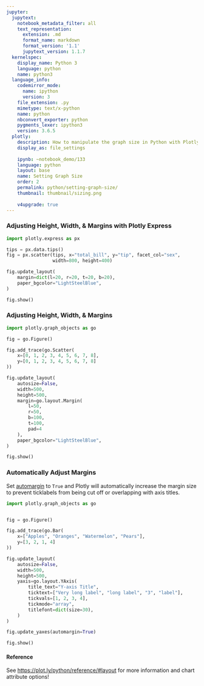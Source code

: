 ```yaml
---
jupyter:
  jupytext:
    notebook_metadata_filter: all
    text_representation:
      extension: .md
      format_name: markdown
      format_version: '1.1'
      jupytext_version: 1.1.7
  kernelspec:
    display_name: Python 3
    language: python
    name: python3
  language_info:
    codemirror_mode:
      name: ipython
      version: 3
    file_extension: .py
    mimetype: text/x-python
    name: python
    nbconvert_exporter: python
    pygments_lexer: ipython3
    version: 3.6.5
  plotly:
    description: How to manipulate the graph size in Python with Plotly.
    display_as: file_settings
    
    ipynb: ~notebook_demo/133
    language: python
    layout: base
    name: Setting Graph Size
    order: 2
    permalink: python/setting-graph-size/
    thumbnail: thumbnail/sizing.png
    
    v4upgrade: true
---
```


### Adjusting Height, Width, & Margins with Plotly Express

```python
import plotly.express as px

tips = px.data.tips()
fig = px.scatter(tips, x="total_bill", y="tip", facet_col="sex",
                 width=800, height=400)

fig.update_layout(
    margin=dict(l=20, r=20, t=20, b=20),
    paper_bgcolor="LightSteelBlue",
)

fig.show()
```

### Adjusting Height, Width, & Margins ###

```python
import plotly.graph_objects as go

fig = go.Figure()

fig.add_trace(go.Scatter(
    x=[0, 1, 2, 3, 4, 5, 6, 7, 8],
    y=[0, 1, 2, 3, 4, 5, 6, 7, 8]
))

fig.update_layout(
    autosize=False,
    width=500,
    height=500,
    margin=go.layout.Margin(
        l=50,
        r=50,
        b=100,
        t=100,
        pad=4
    ),
    paper_bgcolor="LightSteelBlue",
)

fig.show()
```

### Automatically Adjust Margins


Set [automargin](https://plot.ly/python/reference/#layout-xaxis-automargin) to `True` and Plotly will automatically increase the margin size to prevent ticklabels from being cut off or overlapping with axis titles.

```python
import plotly.graph_objects as go


fig = go.Figure()

fig.add_trace(go.Bar(
    x=["Apples", "Oranges", "Watermelon", "Pears"],
    y=[3, 2, 1, 4]
))

fig.update_layout(
    autosize=False,
    width=500,
    height=500,
    yaxis=go.layout.YAxis(
        title_text="Y-axis Title",
        ticktext=["Very long label", "long label", "3", "label"],
        tickvals=[1, 2, 3, 4],
        tickmode="array",
        titlefont=dict(size=30),
    )
)

fig.update_yaxes(automargin=True)

fig.show()
```

#### Reference
See https://plot.ly/python/reference/#layout for more information and chart attribute options!
